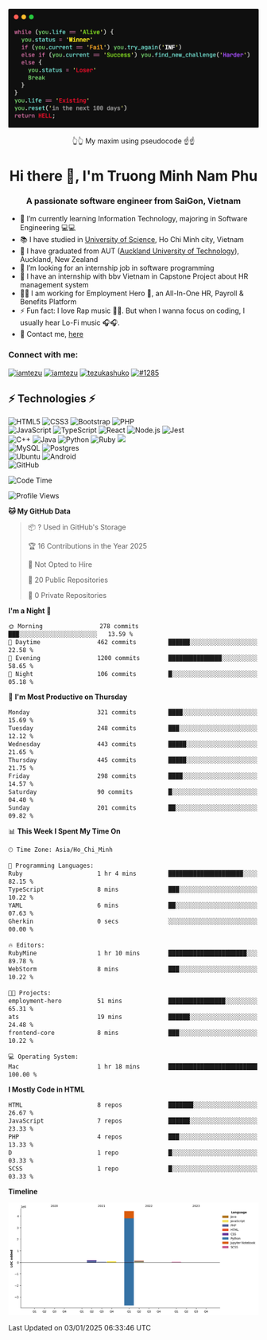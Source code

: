 
<!--
**tezukashuko/tezukashuko** is a ✨ _special_ ✨ repository because its `README.md` (this file) appears on your GitHub profile.
Here are some ideas to get you started:
- 🔭 I’m currently working on ... -->
![image](https://github.com/tezukashuko/tezukashuko/blob/main/maxim.png)
<p align="center">👆👆 My maxim using pseudocode ☝☝</p>
<h1 align="center">Hi there 👋, I'm Truong Minh Nam Phu</h1>
<h3 align="center">A passionate software engineer from SaiGon, Vietnam</h3>

- 🌱 I’m currently learning Information Technology, majoring in Software Engineering 💻💻
- 📚 I have studied in [University of Science](https://www.hcmus.edu.vn/), Ho Chi Minh city, Vietnam 
- 🛫 I have graduated from AUT ([Auckland University of Technology](https://www.aut.ac.nz/)), Auckland, New Zealand 
- 👯 I’m looking for an internship job in software programming 
- 🔭 I have an internship with bbv Vietnam in Capstone Project about HR management system
- 🧑‍💻 I am working for Employment Hero 🦄, an All-In-One HR, Payroll & Benefits Platform
- ⚡ Fun fact: I love Rap music 🤟🤟. But when I wanna focus on coding, I usually hear Lo-Fi music 🎧🎧.
- 📧 Contact me, <a href="mailto:tmnphu2210@gmail.com">here</a>

<h3 align="left">Connect with me:</h3>
<p align="left">
<a href="https://linkedin.com/in/tmnphu2210" target="blank"><img align="center" src="https://raw.githubusercontent.com/rahuldkjain/github-profile-readme-generator/master/src/images/icons/Social/linked-in-alt.svg" alt="iamtezu" height="30" width="40" /></a>
<a href="https://fb.com/iamtezu" target="blank"><img align="center" src="https://raw.githubusercontent.com/rahuldkjain/github-profile-readme-generator/master/src/images/icons/Social/facebook.svg" alt="iamtezu" height="30" width="40" /></a>
<a href="https://www.hackerrank.com/tezukashuko" target="blank"><img align="center" src="https://raw.githubusercontent.com/rahuldkjain/github-profile-readme-generator/master/src/images/icons/Social/hackerrank.svg" alt="tezukashuko" height="30" width="40" /></a>
<a href="https://discord.gg/#1285" target="blank"><img align="center" src="https://raw.githubusercontent.com/rahuldkjain/github-profile-readme-generator/master/src/images/icons/Social/discord.svg" alt="#1285" height="30" width="40" /></a>
</p>

## ⚡ Technologies ⚡
<span>
<img alt="HTML5" src="https://img.shields.io/badge/html5-%23E34F26.svg?style=for-the-badge&logo=html5&logoColor=white"/>
<img alt="CSS3" src="https://img.shields.io/badge/css3-%231572B6.svg?style=for-the-badge&logo=css3&logoColor=white"/>
<img alt="Bootstrap" src="https://img.shields.io/badge/bootstrap-%23563D7C.svg?style=for-the-badge&logo=bootstrap&logoColor=white"/>
<img alt="PHP" src="https://img.shields.io/badge/php-%23777BB4.svg?style=for-the-badge&logo=php&logoColor=white"/>
<br>
  <img alt="JavaScript" src="https://img.shields.io/badge/javascript-%23323330.svg?style=for-the-badge&logo=javascript&logoColor=%23F7DF1E"/>
  <img src="https://img.shields.io/badge/typescript-%23007acc.svg?logo=typescript&logoColor=white&style=for-the-badge" alt="TypeScript" />
<img alt="React" src="https://img.shields.io/badge/react-%2320232a.svg?style=for-the-badge&logo=react&logoColor=%2361DAFB"/>
  <img src="https://img.shields.io/badge/node.js-%2343853d.svg?logo=node.js&logoColor=white&style=for-the-badge" alt="Node.js" />
  <img src="https://img.shields.io/badge/jest-%231BC115.svg?logo=jest&logoColor=white&style=for-the-badge" alt="Jest" />
  <br>
<img alt="C++" src="https://img.shields.io/badge/c++-%2300599C.svg?style=for-the-badge&logo=c%2B%2B&logoColor=white"/>
<img alt="Java" src="https://img.shields.io/badge/java-%23ED8B00.svg?style=for-the-badge&logo=java&logoColor=white"/>
<img alt="Python" src="https://img.shields.io/badge/python-%2314354C.svg?style=for-the-badge&logo=python&logoColor=white"/>
  <img src="https://img.shields.io/badge/ruby-%23cc342d.svg?logo=ruby&logoColor=white&style=for-the-badge" alt="Ruby" />
  <img src="https://img.shields.io/badge/Ruby_on_Rails-CC0000?style=for-the-badge&logo=ruby-on-rails&logoColor=white' alt="ror" />
<br>
<img alt="MySQL" src="https://img.shields.io/badge/MySQL-005C84?style=for-the-badge&logo=mysql&logoColor=white"/>
  
<img alt="Postgres" src="https://img.shields.io/badge/PostgreSQL-316192?style=for-the-badge&logo=postgresql&logoColor=white"/>
<br>
<img src="https://img.shields.io/badge/Ubuntu-E95420?style=for-the-badge&logo=ubuntu&logoColor=white" alt="Ubuntu" />
<img src="https://img.shields.io/badge/Android-3DDC84?style=for-the-badge&logo=android&logoColor=white" alt="Android" />
<br>

<img alt="GitHub" src="https://img.shields.io/badge/github-%23121011.svg?style=for-the-badge&logo=github&logoColor=white"/>

</span>

<!--START_SECTION:waka-->
![Code Time](http://img.shields.io/badge/Code%20Time-78%20hrs%208%20mins-blue)

![Profile Views](http://img.shields.io/badge/Profile%20Views-0-blue)

**🐱 My GitHub Data** 

> 📦 ? Used in GitHub's Storage 
 > 
> 🏆 16 Contributions in the Year 2025
 > 
> 🚫 Not Opted to Hire
 > 
> 📜 20 Public Repositories 
 > 
> 🔑 0 Private Repositories 
 > 
**I'm a Night 🦉** 

```text
🌞 Morning                278 commits         ███░░░░░░░░░░░░░░░░░░░░░░   13.59 % 
🌆 Daytime                462 commits         ██████░░░░░░░░░░░░░░░░░░░   22.58 % 
🌃 Evening                1200 commits        ███████████████░░░░░░░░░░   58.65 % 
🌙 Night                  106 commits         █░░░░░░░░░░░░░░░░░░░░░░░░   05.18 % 
```
📅 **I'm Most Productive on Thursday** 

```text
Monday                   321 commits         ████░░░░░░░░░░░░░░░░░░░░░   15.69 % 
Tuesday                  248 commits         ███░░░░░░░░░░░░░░░░░░░░░░   12.12 % 
Wednesday                443 commits         █████░░░░░░░░░░░░░░░░░░░░   21.65 % 
Thursday                 445 commits         █████░░░░░░░░░░░░░░░░░░░░   21.75 % 
Friday                   298 commits         ████░░░░░░░░░░░░░░░░░░░░░   14.57 % 
Saturday                 90 commits          █░░░░░░░░░░░░░░░░░░░░░░░░   04.40 % 
Sunday                   201 commits         ██░░░░░░░░░░░░░░░░░░░░░░░   09.82 % 
```


📊 **This Week I Spent My Time On** 

```text
🕑︎ Time Zone: Asia/Ho_Chi_Minh

💬 Programming Languages: 
Ruby                     1 hr 4 mins         █████████████████████░░░░   82.15 % 
TypeScript               8 mins              ███░░░░░░░░░░░░░░░░░░░░░░   10.22 % 
YAML                     6 mins              ██░░░░░░░░░░░░░░░░░░░░░░░   07.63 % 
Gherkin                  0 secs              ░░░░░░░░░░░░░░░░░░░░░░░░░   00.00 % 

🔥 Editors: 
RubyMine                 1 hr 10 mins        ██████████████████████░░░   89.78 % 
WebStorm                 8 mins              ███░░░░░░░░░░░░░░░░░░░░░░   10.22 % 

🐱‍💻 Projects: 
employment-hero          51 mins             ████████████████░░░░░░░░░   65.31 % 
ats                      19 mins             ██████░░░░░░░░░░░░░░░░░░░   24.48 % 
frontend-core            8 mins              ███░░░░░░░░░░░░░░░░░░░░░░   10.22 % 

💻 Operating System: 
Mac                      1 hr 18 mins        █████████████████████████   100.00 % 
```

**I Mostly Code in HTML** 

```text
HTML                     8 repos             ███████░░░░░░░░░░░░░░░░░░   26.67 % 
JavaScript               7 repos             ██████░░░░░░░░░░░░░░░░░░░   23.33 % 
PHP                      4 repos             ███░░░░░░░░░░░░░░░░░░░░░░   13.33 % 
D                        1 repo              █░░░░░░░░░░░░░░░░░░░░░░░░   03.33 % 
SCSS                     1 repo              █░░░░░░░░░░░░░░░░░░░░░░░░   03.33 % 
```



**Timeline**

![Lines of Code chart](https://raw.githubusercontent.com/tmnphu2210/tmnphu2210/main/assets/bar_graph.png)


 Last Updated on 03/01/2025 06:33:46 UTC
<!--END_SECTION:waka-->


